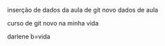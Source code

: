  inserção de dados da aula de git
 novo dados de aula

curso de git novo na minha vida


darlene
b=vida
